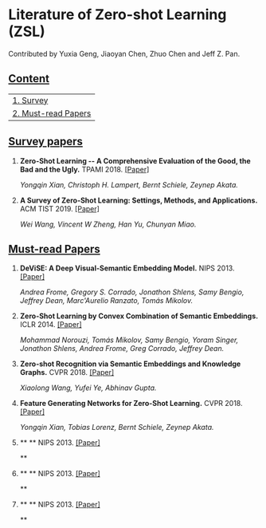 # Literature of Zero-shot Learning (ZSL)

Contributed by Yuxia Geng, Jiaoyan Chen, Zhuo Chen and Jeff Z. Pan.

## [Content](#content)
<table>
<tr>
	<td colspan="2"><a href="#Survey">1. Survey</a></td>
</tr> 

<tr>
	<td colspan="2"><a href="#Must-read">2. Must-read Papers</a></td>
</tr>

<!-- <tr>
    <td>&emsp;<a href="#image-classification">1.1 Image Classification</a></td>
    <td></td>
    <td>&ensp;<a href="#graph-types">1.2 Image Recognition (Multi-label)</a></td>
</tr>  -->


</table>


## [Survey papers](#content)
1. **Zero-Shot Learning -- A Comprehensive Evaluation of the Good, the Bad and the Ugly.** TPAMI 2018. [[Paper]](https://arxiv.org/pdf/1707.00600.pdf)

    *Yongqin Xian, Christoph H. Lampert, Bernt Schiele, Zeynep Akata.* 

2. **A Survey of Zero-Shot Learning: Settings, Methods, and Applications.** ACM TIST 2019. [[Paper]](https://www.ntulily.org/wp-content/uploads/journal/A_Survey_of_Zero-Shot_Learning_Settings_Methods_and_Applications_accepted.pdf)
   
    *Wei  Wang, Vincent W Zheng, Han  Yu, Chunyan  Miao.* 


## [Must-read Papers](#content)
1. **DeViSE: A Deep Visual-Semantic Embedding Model.** NIPS 2013. [[Paper]](https://static.googleusercontent.com/media/research.google.com/zh-CN//pubs/archive/41473.pdf)

	*Andrea Frome, Gregory S. Corrado, Jonathon Shlens, Samy Bengio, Jeffrey Dean, Marc'Aurelio Ranzato, Tomás Mikolov.*

1. **Zero-Shot Learning by Convex Combination of Semantic Embeddings.** ICLR 2014. [[Paper]](https://arxiv.org/pdf/1312.5650.pdf)

	*Mohammad Norouzi, Tomás Mikolov, Samy Bengio, Yoram Singer, Jonathon Shlens, Andrea Frome, Greg Corrado, Jeffrey Dean.*


1. **Zero-shot Recognition via Semantic Embeddings and Knowledge Graphs.** CVPR 2018. [[Paper]](https://openaccess.thecvf.com/content_cvpr_2018/papers/Wang_Zero-Shot_Recognition_via_CVPR_2018_paper.pdf)

	*Xiaolong Wang, Yufei Ye, Abhinav Gupta.*

1. **Feature Generating Networks for Zero-Shot Learning.** CVPR 2018. [[Paper]](https://openaccess.thecvf.com/content_cvpr_2018/CameraReady/2709.pdf)

	*Yongqin Xian, Tobias Lorenz, Bernt Schiele, Zeynep Akata.*


1. ** ** NIPS 2013. [[Paper]]()

	**


1. ** ** NIPS 2013. [[Paper]]()

	**

1. ** ** NIPS 2013. [[Paper]]()

	**
